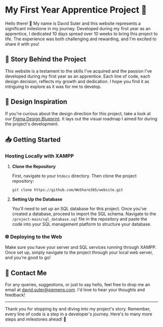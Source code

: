 # My First Year Apprentice Project 🚀

Hello there! 👋 My name is David Suter and this website represents a significant milestone in my journey. Developed during my first year as an apprentice, I dedicated 10 days spread over 10 weeks to bring this project to life. The experience was both challenging and rewarding, and I'm excited to share it with you!

## 📖 Story Behind the Project

This website is a testament to the skills I've acquired and the passion I've developed during my first year as an apprentice. Each line of code, each design decision, reflects my growth and dedication. I hope you find it as intriguing to explore as it was for me to develop.

## 🎨 Design Inspiration

If you're curious about the design direction for this project, take a look at our [Figma Design Blueprint](https://www.figma.com/file/Qb0nCv7Nd5POtWhVF2e8pt/WeShare?type=design&node-id=14-4&mode=design). It lays out the visual roadmap I aimed for during the project's development.

## 📥 Getting Started

### Hosting Locally with XAMPP

1. **Clone the Repository**
   
   First, navigate to your `htdocs` directory. Then clone the project repository:
   ```bash
   git clone https://github.com/WeShare365/website.git
   ```

2. **Setting Up the Database**

   You'll need to set up an SQL database for this project. Once you've created a database, proceed to import the SQL schema. Navigate to the `/project-main/sql_database.sql` file in the repository and paste the code into your SQL management platform to structure your database.

### 🌐 Deploying to the Web

Make sure you have your server and SQL services running through XAMPP. Once set up, simply navigate to the project through your local web server, and you're good to go!

## 💌 Contact Me

For any queries, suggestions, or just to say hello, feel free to drop me an email at [david.suter@siemens.com](mailto:david.suter@siemens.com). I'd love to hear your thoughts and feedback!

---

Thank you for stopping by and diving into my project's story. Remember, every line of code is a step in a developer's journey. Here's to many more steps and milestones ahead! 🌟